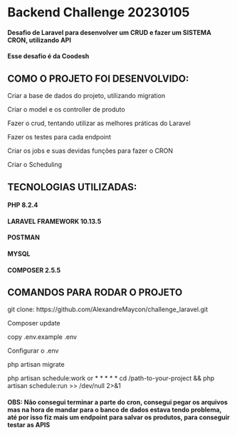 <h1>Backend Challenge 20230105</h1>
<h4>Desafio de Laravel para desenvolver um CRUD e fazer um SISTEMA CRON, utilizando API</h4>
<h4>Esse desafio é da Coodesh</h4>
<h2>COMO O PROJETO FOI DESENVOLVIDO: </h2>
<p>Criar a base de dados do projeto, utilizando migration</p>
<p>Criar o model e os controller de produto</p>
<p>Fazer o crud, tentando utilizar as melhores práticas do Laravel</p>
<p>Fazer os testes para cada endpoint</p>
<p>Criar os jobs e suas devidas funções para fazer o CRON</p>
<p>Criar o Scheduling</p>
<h2>TECNOLOGIAS UTILIZADAS: </h2>
<h4>PHP 8.2.4</h4>
<h4>LARAVEL FRAMEWORK 10.13.5</h4>
<h4>POSTMAN</h4>
<h4>MYSQL</h4>
<h4>COMPOSER 2.5.5</h4>
<h2>COMANDOS PARA RODAR O PROJETO</h2>
<p>git clone: https://github.com/AlexandreMaycon/challenge_laravel.git</p>
<p>Composer update</p>
<p>copy .env.example .env</p>
<p>Configurar o .env</p>
<p>php artisan migrate</p>
<p>php artisan schedule:work or * * * * * cd /path-to-your-project && php artisan schedule:run >> /dev/null 2>&1</p>
<h4>OBS: Não consegui terminar a parte do cron, consegui pegar os arquivos mas na hora de mandar para o banco de dados estava tendo problema, até por isso fiz mais um endpoint para salvar os produtos, para conseguir testar as APIS</h4>

